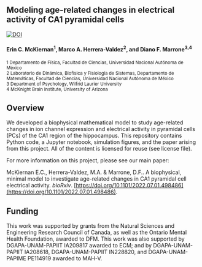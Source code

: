 
## Modeling age-related changes in electrical activity of CA1 pyramidal cells

[![DOI](https://zenodo.org/badge/DOI/10.5281/zenodo.6788230.svg)](https://doi.org/10.5281/zenodo.6788230)


#### Erin C. McKiernan<sup>1</sup>, Marco A. Herrera-Valdez<sup>2</sup>, and Diano F. Marrone<sup>3,4</sup>


<sup>1 Departamento de Física, Facultad de Ciencias, Universidad Nacional Autónoma de México</sup><br/>
<sup>2 Laboratorio de Dinámica, Biofísica y Fisiología de Sistemas, Departamento de Matemáticas, Facultad de Ciencias, Universidad Nacional Autónoma de México</sup><br/>
<sup>3 Department of Psychology, Wilfrid Laurier University</sup> <br/>
<sup>4 McKnight Brain Institute, University of Arizona</sup> <br/>


## Overview

We developed a biophysical mathematical model to study age-related changes in ion channel expression and electrical activity in pyramidal cells (PCs) of the CA1 region of the hippocampus. This repository contains Python code, a Jupyter notebook, simulation figures, and the paper arising from this project. All of the content is licensed for reuse (see license file). 

For more information on this project, please see our main paper:

McKiernan E.C., Herrera-Valdez, M.A. & Marrone, D.F.. A biophysical, minimal model to investigate age-related changes in CA1 pyramidal cell electrical activity. *bioRxiv*. [https://doi.org/10.1101/2022.07.01.498486](https://doi.org/10.1101/2022.07.01.498486).


## Funding 

This work was supported by grants from the Natural Sciences and Engineering Research Council of Canada, as well as the Ontario Mental Health Foundation, awarded to DFM. This work was also supported by DGAPA-UNAM-PAPIIT IA209817 awarded to ECM; and by DGAPA-UNAM-PAPIIT IA208618, DGAPA-UNAM-PAPIIT IN228820, and DGAPA-UNAM-PAPIME PE114919 awarded to MAH-V.


